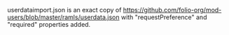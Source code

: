 userdataimport.json is an exact copy of
https://github.com/folio-org/mod-users/blob/master/ramls/userdata.json
with "requestPreference" and "required" properties added.
